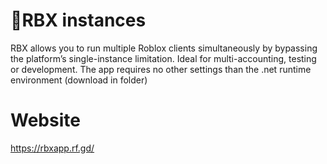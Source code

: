 # 🧾RBX instances
RBX allows you to run multiple Roblox clients simultaneously by bypassing the platform’s single-instance limitation.
Ideal for multi-accounting, testing or development. The app requires no other settings than the .net runtime environment (download in folder)
# Website
https://rbxapp.rf.gd/
